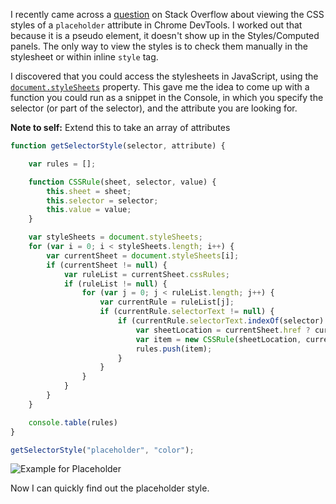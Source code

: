 I recently came across a [question](http://stackoverflow.com/questions/38930923/how-to-find-out-colour-of-placeholder/38931792#38931792) 
on Stack Overflow about viewing the CSS styles of a `placeholder` attribute in Chrome DevTools. 
I worked out that because it is a pseudo element, it doesn't show up in the Styles/Computed panels. The only way to view the styles is
to check them manually in the stylesheet or within inline `style` tag.

I discovered that you could access the stylesheets in JavaScript, 
using the [`document.styleSheets`](https://developer.mozilla.org/en-US/docs/Web/API/Document/styleSheets) property. This gave me the idea
to come up with a function you could run as a snippet in the Console, in which you specify the selector (or part of the selector), and
the attribute you are looking for.

**Note to self:** Extend this to take an array of attributes

```javascript
function getSelectorStyle(selector, attribute) {

    var rules = [];

    function CSSRule(sheet, selector, value) {
        this.sheet = sheet;
        this.selector = selector;
        this.value = value;
    }

    var styleSheets = document.styleSheets;
    for (var i = 0; i < styleSheets.length; i++) {
        var currentSheet = document.styleSheets[i];
        if (currentSheet != null) {
            var ruleList = currentSheet.cssRules;
            if (ruleList != null) {
                for (var j = 0; j < ruleList.length; j++) {
                    var currentRule = ruleList[j];
                    if (currentRule.selectorText != null) {
                        if (currentRule.selectorText.indexOf(selector) != -1) {
                            var sheetLocation = currentSheet.href ? currentSheet.href : "inline-css";
                            var item = new CSSRule(sheetLocation, currentRule.selectorText, currentRule.style[attribute]);
                            rules.push(item);
                        }
                    }
                }
            }
        }
    }

    console.table(rules)
}

getSelectorStyle("placeholder", "color");
```
![Example for Placeholder][example]

Now I can quickly find out the placeholder style.

[example]: http://i.imgur.com/LyWMIc0.png "Example with Placeholder"

